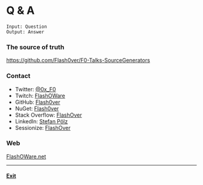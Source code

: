 # Q & A

```
Input: Question
Output: Answer
```

### The source of truth
https://github.com/Flash0ver/F0-Talks-SourceGenerators

### Contact
* Twitter: [@0x_F0](https://twitter.com/0x_F0)
* Twitch: [FlashOWare](https://www.twitch.tv/flashoware)
* GitHub: [Flash0ver](https://github.com/Flash0ver)
* NuGet: [Flash0ver](https://www.nuget.org/profiles/Flash0ver)
* Stack Overflow: [FlashOver](https://stackoverflow.com/users/10167996/flashover)
* LinkedIn: [Stefan Pölz](https://www.linkedin.com/in/stefan-pölz-068a271a1/)
* Sessionize: [FlashOver](https://sessionize.com/FlashOver)

### Web
[FlashOWare.net](http://flashoware.net)

---
#### [Exit](./Exit.md)
